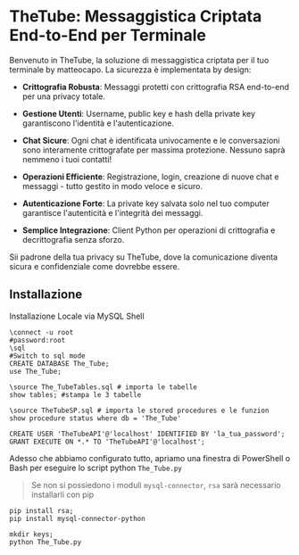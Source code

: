 # TheTube: Messaggistica Criptata End-to-End per Terminale

Benvenuto in TheTube, la soluzione di messaggistica criptata per il tuo terminale by matteocapo. La sicurezza è implementata by design:

- **Crittografia Robusta**: Messaggi protetti con crittografia RSA end-to-end per una privacy totale.

- **Gestione Utenti**: Username, public key e hash della private key garantiscono l'identità e l'autenticazione.

- **Chat Sicure**: Ogni chat è identificata univocamente e le conversazioni sono interamente crittografate per massima protezione. Nessuno saprà nemmeno i tuoi contatti!

- **Operazioni Efficiente**: Registrazione, login, creazione di nuove chat e messaggi - tutto gestito in modo veloce e sicuro.

- **Autenticazione Forte**: La private key salvata solo nel tuo computer garantisce l'autenticità e l'integrità dei messaggi.

- **Semplice Integrazione**: Client Python per operazioni di crittografia e decrittografia senza sforzo.

Sii padrone della tua privacy su TheTube, dove la comunicazione diventa sicura e confidenziale come dovrebbe essere.

## Installazione
Installazione Locale via MySQL Shell
```mysql
\connect -u root
#password:root
\sql
#Switch to sql mode
CREATE DATABASE The_Tube;
use The_Tube;

\source The_TubeTables.sql # importa le tabelle
show tables; #stampa le 3 tabelle

\source TheTubeSP.sql # importa le stored procedures e le funzion
show procedure status where db = 'The_Tube'

CREATE USER 'TheTubeAPI'@'localhost' IDENTIFIED BY 'la_tua_password'; 
GRANT EXECUTE ON *.* TO 'TheTubeAPI'@'localhost';
```

Adesso che abbiamo configurato tutto, apriamo una finestra di PowerShell o Bash per eseguire lo script python `The_Tube.py`

> Se non si possiedono i moduli `mysql-connector`, `rsa` sarà necessario installarli con pip

```pip
pip install rsa;
pip install mysql-connector-python
```

```shell
mkdir keys;
python The_Tube.py
```
